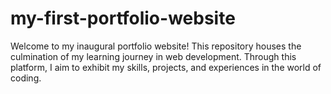 # my-first-portfolio-website
Welcome to my inaugural portfolio website! This repository houses the culmination of my learning journey in web development. Through this platform, I aim to exhibit my skills, projects, and experiences in the world of coding.
